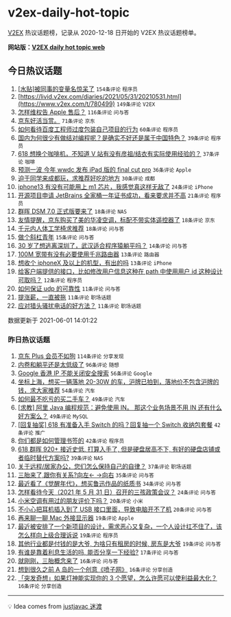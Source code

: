 # v2ex-daily-hot-topic

[V2EX](https://www.v2ex.com/) 热议话题榜，记录从 2020-12-18 日开始的 V2EX 热议话题榜单。

**网站版：[V2EX daily hot topic web](https://boojack.github.io/v2ex-daily-hot-topic-web/)**

## 今日热议话题

<!-- TODAY BEGIN -->

1. [[水贴]被同事的变量名惊呆了](https://www.v2ex.com/t/780515) `154条评论` `程序员`
1. [https://livid.v2ex.com/diaries/2021/05/31/20210531.html](https://www.v2ex.com/t/780499) `149条评论` `V2EX`
1. [怎样维权告 Apple 售后？](https://www.v2ex.com/t/780565) `116条评论` `问与答`
1. [京东好活当赏。](https://www.v2ex.com/t/780518) `71条评论` `京东`
1. [如何看待百度工程师过度包装自己项目的行为](https://www.v2ex.com/t/780520) `60条评论` `程序员`
1. [国内为何很少有做结对编程呢？是确实不好还是属于中国特色？](https://www.v2ex.com/t/780511) `39条评论` `程序员`
1. [618 想换个咖啡机，不知道 V 站有没有彦祖/结衣有实际使用经验的？](https://www.v2ex.com/t/780632) `37条评论` `咖啡`
1. [预测一波 今年 wwdc 发布 iPad 版的 final cut pro](https://www.v2ex.com/t/780495) `36条评论` `Apple`
1. [迫于同学来成都玩，求推荐好吃的地方](https://www.v2ex.com/t/780615) `30条评论` `成都`
1. [iphone13 有没有可能用上 m1 芯片，我感觉真这样无敌了](https://www.v2ex.com/t/780670) `24条评论` `iPhone`
1. [开源项目申请 JetBrains 全家桶一年证书成功，看来要求并不高](https://www.v2ex.com/t/780622) `21条评论` `程序员`
1. [群晖 DSM 7.0 正式版要来了](https://www.v2ex.com/t/780659) `18条评论` `NAS`
1. [友情提醒，京东购买了美的华凌空调，标配不带实体遥控器了](https://www.v2ex.com/t/780653) `18条评论` `京东`
1. [千元内人体工学椅求推荐](https://www.v2ex.com/t/780618) `18条评论` `问与答`
1. [做个斜杠青年](https://www.v2ex.com/t/780617) `15条评论` `问与答`
1. [30 岁了想逃离深圳了，武汉适合程序猿躺平吗？](https://www.v2ex.com/t/780675) `14条评论` `问与答`
1. [100M 宽带有没有必要使用千兆路由器](https://www.v2ex.com/t/780627) `13条评论` `路由器`
1. [想收个 iphoneX 及以上的机型，有出的吗](https://www.v2ex.com/t/780589) `13条评论` `iPhone`
1. [给客户端提供的接口，比如修改用户信息这种在 path 中使用用户 id 这种设计可取吗？](https://www.v2ex.com/t/780623) `12条评论` `程序员`
1. [如何保证 udp 的可靠性](https://www.v2ex.com/t/780676) `11条评论` `问与答`
1. [提涨薪，一直被拖](https://www.v2ex.com/t/780666) `11条评论` `职场话题`
1. [应对猎头骚扰电话的好方法？](https://www.v2ex.com/t/780606) `11条评论` `职场话题`

数据更新于 2021-06-01 14:01:22

<!-- TODAY END -->

### 昨日热议话题

<!-- YESTERDAY BEGIN -->

1. [京东 Plus 会员不如狗](https://www.v2ex.com/t/780303) `114条评论` `分享发现`
1. [内卷和躺平还是太低级了](https://www.v2ex.com/t/780273) `96条评论` `随想`
1. [Google 香港 IP 不能关闭安全搜索](https://www.v2ex.com/t/780248) `56条评论` `Google`
1. [坐标上海，想买一辆落地 20-30W 的车，沪牌已拍到，落地价不包含沪牌的钱，求大家推荐](https://www.v2ex.com/t/780286) `54条评论` `汽车`
1. [如何最不吃亏的买二手车？](https://www.v2ex.com/t/780245) `49条评论` `汽车`
1. [[求教] 阿里 Java 编程规范：避免使用 IN。 那这个业务场景不用 IN 还有什么好方案么？](https://www.v2ex.com/t/780277) `49条评论` `MySQL`
1. [[回复抽奖] 618 有准备入手 Switch 的吗？回复抽一个 Switch 收纳包套餐](https://www.v2ex.com/t/780414) `42条评论` `推广`
1. [你们都是如何管理书签的](https://www.v2ex.com/t/780243) `42条评论` `程序员`
1. [618 群晖 920+ 接近史低, 打算入手了, 但是硬盘居高不下, 有好的硬盘店铺或者临时替代方案吗?](https://www.v2ex.com/t/780279) `39条评论` `NAS`
1. [关于远程/居家办公，您们怎么保持自己的自律？](https://www.v2ex.com/t/780250) `37条评论` `职场话题`
1. [三胎来了,跟你有关系?向左← →向右](https://www.v2ex.com/t/780399) `35条评论` `问与答`
1. [最近看了《觉醒年代》，想买鲁迅作品的纸质书](https://www.v2ex.com/t/780265) `34条评论` `问与答`
1. [怎样看待今天（2021 年 5 月 31 日）召开的三孩政策会议？](https://www.v2ex.com/t/780395) `24条评论` `问与答`
1. [小米空调有用过的朋友评价下吗？](https://www.v2ex.com/t/780437) `20条评论` `小米`
1. [不小心把耳机插入到了 USB 接口里面，导致电脑开不了机](https://www.v2ex.com/t/780263) `20条评论` `问与答`
1. [再来聊一聊 Mac 外接显示器](https://www.v2ex.com/t/780433) `19条评论` `Apple`
1. [最近被安排了一个新项目的设计，需求恶心又复杂，一个人设计扛不住了，该怎么样向上级合理诉说](https://www.v2ex.com/t/780406) `19条评论` `程序员`
1. [其他行业都是付钱的是大爷, 为啥只有租房的时候, 房东是大爷](https://www.v2ex.com/t/780388) `19条评论` `问与答`
1. [有谁是靠着利息生活的吗, 能否分享一下经验?](https://www.v2ex.com/t/780454) `17条评论` `问与答`
1. [就刚刚，三胎概念来了](https://www.v2ex.com/t/780362) `16条评论` `问与答`
1. [想到很久之前 A 岛的一个创意《喷子网》](https://www.v2ex.com/t/780259) `16条评论` `分享创造`
1. [「突发奇想」如果灯神能实现你的 3 个愿望，怎么许愿可以使利益最大化？](https://www.v2ex.com/t/780256) `16条评论` `分享创造`

<!-- YESTERDAY END -->

---

💡 Idea comes from [justjavac 迷渡](https://github.com/justjavac/)
